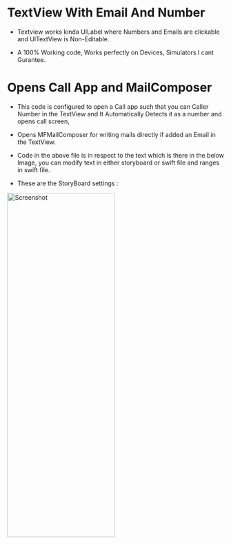 # TextView With Email And Number

- Textview works kinda UILabel where Numbers and Emails are clickable and UITextView is Non-Editable.

- A 100% Working code, Works perfectly on Devices, Simulators I cant Gurantee. 


# Opens Call App and MailComposer

- This code is configured to open a Call app such that you can Caller Number in the TextView and It Automatically Detects it as a number and opens call screen,

- Opens MFMailComposer for writing mails directly if added an Email in the TextView.
- Code in the above file is in respect to the text which is there in the below Image, you can modify text in either storyboard or swift file and ranges in swift file.
- These are the StoryBoard settings :
<img src="https://i.stack.imgur.com/fWbGz.png" width="250" height="800" alt="Screenshot">

